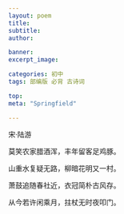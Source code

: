 ```yaml
---
layout: poem
title: 
subtitle: 
author: 

banner:
excerpt_image: 

categories: 初中
tags: 部编版 必背 古诗词

top: 
meta: "Springfield"

---
```


宋·陆游

莫笑农家腊酒浑，丰年留客足鸡豚。

山重水复疑无路，柳暗花明又一村。

萧鼓追随春社近，衣冠简朴古风存。

从今若许闲乘月，拄杖无时夜叩门。